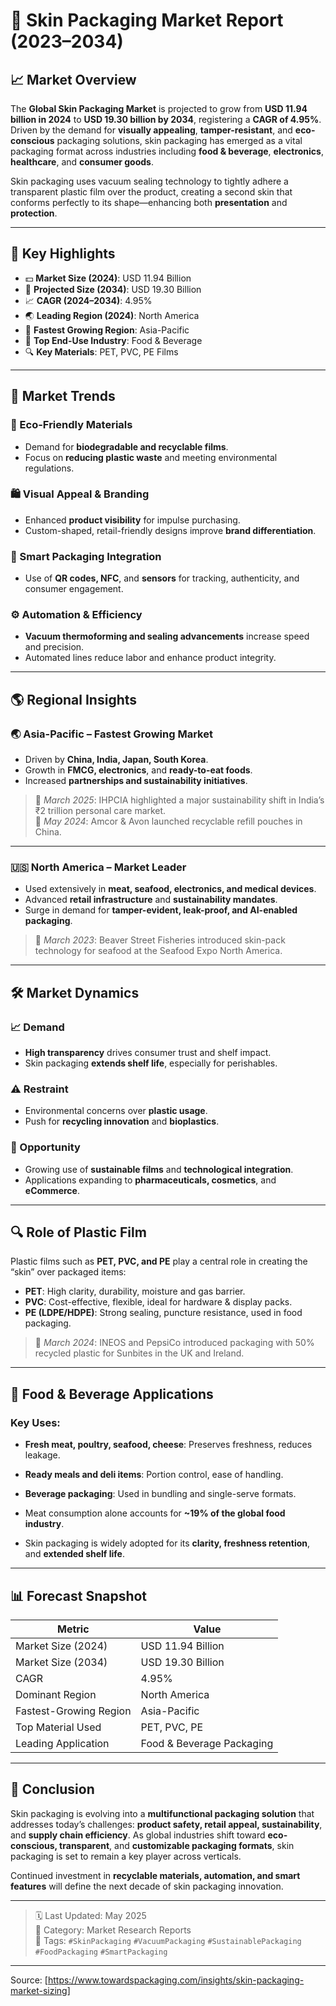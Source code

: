 # 🧴 Skin Packaging Market Report (2023–2034)

## 📈 Market Overview

The **Global Skin Packaging Market** is projected to grow from **USD 11.94 billion in 2024** to **USD 19.30 billion by 2034**, registering a **CAGR of 4.95%**. Driven by the demand for **visually appealing**, **tamper-resistant**, and **eco-conscious** packaging solutions, skin packaging has emerged as a vital packaging format across industries including **food & beverage**, **electronics**, **healthcare**, and **consumer goods**.

Skin packaging uses vacuum sealing technology to tightly adhere a transparent plastic film over the product, creating a second skin that conforms perfectly to its shape—enhancing both **presentation** and **protection**.

---

## 🧩 Key Highlights

- 💵 **Market Size (2024)**: USD 11.94 Billion  
- 🔮 **Projected Size (2034)**: USD 19.30 Billion  
- 📈 **CAGR (2024–2034)**: 4.95%  
- 🌏 **Leading Region (2024)**: North America  
- 🚀 **Fastest Growing Region**: Asia-Pacific  
- 🧃 **Top End-Use Industry**: Food & Beverage  
- 🔍 **Key Materials**: PET, PVC, PE Films  

---

## 🔬 Market Trends

### 🌱 Eco-Friendly Materials
- Demand for **biodegradable and recyclable films**.
- Focus on **reducing plastic waste** and meeting environmental regulations.

### 🛍️ Visual Appeal & Branding
- Enhanced **product visibility** for impulse purchasing.
- Custom-shaped, retail-friendly designs improve **brand differentiation**.

### 🧠 Smart Packaging Integration
- Use of **QR codes, NFC**, and **sensors** for tracking, authenticity, and consumer engagement.

### ⚙️ Automation & Efficiency
- **Vacuum thermoforming and sealing advancements** increase speed and precision.
- Automated lines reduce labor and enhance product integrity.

---

## 🌎 Regional Insights

### 🌏 Asia-Pacific – Fastest Growing Market
- Driven by **China, India, Japan, South Korea**.
- Growth in **FMCG, electronics**, and **ready-to-eat foods**.
- Increased **partnerships and sustainability initiatives**.

> 📌 *March 2025*: IHPCIA highlighted a major sustainability shift in India’s ₹2 trillion personal care market.  
> 📌 *May 2024*: Amcor & Avon launched recyclable refill pouches in China.

---

### 🇺🇸 North America – Market Leader
- Used extensively in **meat, seafood, electronics, and medical devices**.
- Advanced **retail infrastructure** and **sustainability mandates**.
- Surge in demand for **tamper-evident, leak-proof, and AI-enabled packaging**.

> 📌 *March 2023*: Beaver Street Fisheries introduced skin-pack technology for seafood at the Seafood Expo North America.

---

## 🛠️ Market Dynamics

### 📈 Demand
- **High transparency** drives consumer trust and shelf impact.
- Skin packaging **extends shelf life**, especially for perishables.

### ⚠️ Restraint
- Environmental concerns over **plastic usage**.
- Push for **recycling innovation** and **bioplastics**.

### 🌟 Opportunity
- Growing use of **sustainable films** and **technological integration**.
- Applications expanding to **pharmaceuticals, cosmetics**, and **eCommerce**.

---

## 🔍 Role of Plastic Film

Plastic films such as **PET, PVC, and PE** play a central role in creating the “skin” over packaged items:

- **PET**: High clarity, durability, moisture and gas barrier.
- **PVC**: Cost-effective, flexible, ideal for hardware & display packs.
- **PE (LDPE/HDPE)**: Strong sealing, puncture resistance, used in food packaging.

> 📌 *March 2024*: INEOS and PepsiCo introduced packaging with 50% recycled plastic for Sunbites in the UK and Ireland.

---

## 🥩 Food & Beverage Applications

### Key Uses:
- **Fresh meat, poultry, seafood, cheese**: Preserves freshness, reduces leakage.
- **Ready meals and deli items**: Portion control, ease of handling.
- **Beverage packaging**: Used in bundling and single-serve formats.

- Meat consumption alone accounts for **~19% of the global food industry**.
- Skin packaging is widely adopted for its **clarity, freshness retention**, and **extended shelf life**.

---

## 📊 Forecast Snapshot

| Metric                         | Value                            |
|-------------------------------|----------------------------------|
| Market Size (2024)            | USD 11.94 Billion                |
| Market Size (2034)            | USD 19.30 Billion                |
| CAGR                          | 4.95%                            |
| Dominant Region               | North America                    |
| Fastest-Growing Region        | Asia-Pacific                     |
| Top Material Used             | PET, PVC, PE                     |
| Leading Application           | Food & Beverage Packaging        |

---

## 🧾 Conclusion

Skin packaging is evolving into a **multifunctional packaging solution** that addresses today’s challenges: **product safety, retail appeal, sustainability**, and **supply chain efficiency**. As global industries shift toward **eco-conscious, transparent**, and **customizable packaging formats**, skin packaging is set to remain a key player across verticals.

Continued investment in **recyclable materials, automation, and smart features** will define the next decade of skin packaging innovation.

---

> 🗓 Last Updated: May 2025  
> 📂 Category: Market Research Reports  
> 🔖 Tags: `#SkinPackaging` `#VacuumPackaging` `#SustainablePackaging` `#FoodPackaging` `#SmartPackaging`

---
Source: [https://www.towardspackaging.com/insights/skin-packaging-market-sizing]
